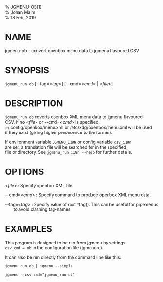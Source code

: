 % JGMENU-OB(1)  
% Johan Malm  
% 18 Feb, 2019  

# NAME

jgmenu-ob - convert openbox menu data to jgmenu flavoured CSV  

# SYNOPSIS

`jgmenu_run ob` \[\-\-tag=<*tag*>] \[\-\-cmd=<*cmd*> | <*file*>]  

# DESCRIPTION

`jgmenu_run ob` coverts openbox XML menu data to jgmenu flavoured  
CSV. If no <*file*> or --cmd=<*cmd*> is specified,  
~/.config/openbox/menu.xml or /etc/xdg/openbox/menu.xml will be used  
if they exist (giving higher precedence to the former).  

If environment variable `JGMENU_I18N` or config variable `csv_i18n`  
are set, a translation file will be searched for in the specified  
file or directory. See `jgmenu_run i18n --help` for further details.  

# OPTIONS

<*file*>
:   Specify openbox XML file.  

\--cmd=<*cmd*>
:   Specify command to produce openbox XML menu data.  

\--tag=<*tag*>
:   Specify value of root ^tag(). This can be useful for pipemenus  
       to avoid clashing tag-names  

# EXAMPLES

This program is designed to be run from jgmenu by settings  
`csv_cmd = ob` in the configuration file (jgmenurc).  

It can also be run directly from the command line like this:  

    jgmenu_run ob | jgmenu --simple

    jgmenu --csv-cmd="jgmenu_run ob"
